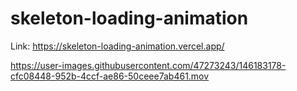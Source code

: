 # skeleton-loading-animation

Link: https://skeleton-loading-animation.vercel.app/


https://user-images.githubusercontent.com/47273243/146183178-cfc08448-952b-4ccf-ae86-50ceee7ab461.mov
